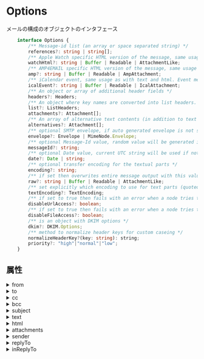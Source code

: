 # Options

メールの構成のオブジェクトのインタフェース

```typescript
    interface Options {
        /** Message-id list (an array or space separated string) */
        references?: string | string[];
        /** Apple Watch specific HTML version of the message, same usage as with text and html */
        watchHtml?: string | Buffer | Readable | AttachmentLike;
        /** AMP4EMAIL specific HTML version of the message, same usage as with text and html. Make sure it is a full and valid AMP4EMAIL document, otherwise the displaying email client falls back to html and ignores the amp part */
        amp?: string | Buffer | Readable | AmpAttachment;
        /** iCalendar event, same usage as with text and html. Event method attribute defaults to ‘PUBLISH’ or define it yourself: {method: 'REQUEST', content: iCalString}. This value is added as an additional alternative to html or text. Only utf-8 content is allowed */
        icalEvent?: string | Buffer | Readable | IcalAttachment;
        /** An object or array of additional header fields */
        headers?: Headers;
        /** An object where key names are converted into list headers. List key help becomes List-Help header etc. */
        list?: ListHeaders;
        attachments?: Attachment[];
        /** An array of alternative text contents (in addition to text and html parts) */
        alternatives?: Attachment[];
        /** optional SMTP envelope, if auto generated envelope is not suitable */
        envelope?: Envelope | MimeNode.Envelope;
        /** optional Message-Id value, random value will be generated if not set */
        messageId?: string;
        /** optional Date value, current UTC string will be used if not set */
        date?: Date | string;
        /** optional transfer encoding for the textual parts */
        encoding?: string;
        /** if set then overwrites entire message output with this value. The value is not parsed, so you should still set address headers or the envelope value for the message to work */
        raw?: string | Buffer | Readable | AttachmentLike;
        /** set explicitly which encoding to use for text parts (quoted-printable or base64). If not set then encoding is detected from text content (mostly ascii means quoted-printable, otherwise base64) */
        textEncoding?: TextEncoding;
        /** if set to true then fails with an error when a node tries to load content from URL */
        disableUrlAccess?: boolean;
        /** if set to true then fails with an error when a node tries to load content from a file */
        disableFileAccess?: boolean;
        /** is an object with DKIM options */
        dkim?: DKIM.Options;
        /** method to normalize header keys for custom caseing */
        normalizeHeaderKey?(key: string): string;
        priority?: "high"|"normal"|"low";
    }
```

## 属性

<details><summary>from</summary><section>

### from

The e-mail address of the sender.

All e-mail addresses can be plain 'sender@server.com'

or formatted 'Sender Name <sender@server.com>'

```typescript
from?: string | Address;
```

#### 型

- string
- [Address](Address.md)

</section></details>

<details><summary>to</summary><section>

### to

Comma separated list or an array of recipients e-mail addresses

that will appear on the To: field

```typescript
to?: string | Address | Array<string | Address>;
```

#### 型

- string
- [Address](Address.md)
- [Array]()&lt;string&gt;;
- [Array]()&lt;[Address](Address.md)&gt;;

</section></details>

<details><summary>cc</summary><section>

### cc

Comma separated list or an array of recipients e-mail addresses

that will appear on the Cc: field

```typescript
cc?: string | Address | Array<string | Address>;
```

#### 型

- string
- [Address](Address.md)
- [Array]()&lt;string&gt;;
- [Array]()&lt;[Address](Address.md)&gt;;

</section></details>

<details><summary>bcc</summary><section>

### bcc

Comma separated list or an array of recipients e-mail addresses

that will appear on the Bcc: field

```typescript
bcc?: string | Address | Array<string | Address>;
```

#### 型

- string
- [Address](Address.md)
- [Array]()&lt;string&gt;;
- [Array]()&lt;[Address](Address.md)&gt;;

</section></details>

<details><summary>subject</summary><section>

### subject

The subject of the e-mail

```typescript
subject?: string;
```

#### 型

- string

</section></details>

<details><summary>text</summary><section>

### text

The plaintext version of the message

```typescript
text?: string | Buffer | Readable | AttachmentLike;
```

#### 型

- string
- [Buffer]()
- [Readable]()
- [AttachmentLike]()

</section></details>

<details><summary>html</summary><section>

### html

The HTML version of the message

```typescript
html?: string | Buffer | Readable | AttachmentLike;
```

#### 型

- string
- [Buffer]()
- [Readable]()
- [AttachmentLike]()

</section></details>

<details><summary>attachments</summary><section>

### attachments

An array of attachment objects

#### 型

- [Attachment]()&lsqb;&rsqb;

</section></details>

<details><summary>sender</summary><section>

### sender

An e-mail address that will appear on the Sender: field

```typescript
sender?: string | Address;
```

#### 型

- string
- [Address](Address.md)

</section></details>

<details><summary>replyTo</summary><section>

### replyTo

An e-mail address that will appear on the Reply-To: field

```typescript
replyTo?: string | Address;
```

#### 型

- string
- [Address](Address.md)

</section></details>

<details><summary>inReplyTo</summary><section>

### inReplayTo

The message-id this message is replying

```typescript
inReplyTo?: string | Address;
```

#### 型

- string
- [Address](Address.md)

</section></details>
